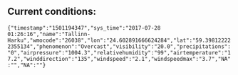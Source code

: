 ## Current conditions: 
 ``` {"timestamp":"1501194347","sys_time":"2017-07-28 01:26:16","name":"Tallinn-Harku","wmocode":"26038","lon":"24.602891666624284","lat":"59.398122222355134","phenomenon":"Overcast","visibility":"20.0","precipitations":"0","airpressure":"1004.3","relativehumidity":"99","airtemperature":"17.2","winddirection":"135","windspeed":"2.1","windspeedmax":"3.7","NA":"","NA":""} ```
